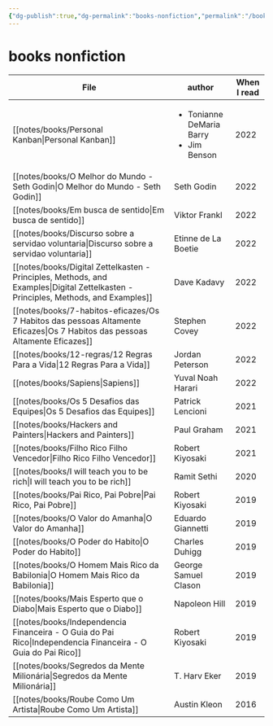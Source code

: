 ```yaml
---
{"dg-publish":true,"dg-permalink":"books-nonfiction","permalink":"/books-nonfiction/"}
---
```


# books nonfiction

| File                                                                                                                                  | author                                                      | When I read |
| ------------------------------------------------------------------------------------------------------------------------------------- | ----------------------------------------------------------- | ----------- |
| [[notes/books/Personal Kanban\|Personal Kanban]]                                                                                   | <ul><li>Tonianne DeMaria Barry</li><li>Jim Benson</li></ul> | 2022        |
| [[notes/books/O Melhor do Mundo - Seth Godin\|O Melhor do Mundo - Seth Godin]]                                                     | Seth Godin                                                  | 2022        |
| [[notes/books/Em busca de sentido\|Em busca de sentido]]                                                                           | Viktor Frankl                                               | 2022        |
| [[notes/books/Discurso sobre a servidao voluntaria\|Discurso sobre a servidao voluntaria]]                                         | Etinne de La Boetie                                         | 2022        |
| [[notes/books/Digital Zettelkasten - Principles, Methods, and Examples\|Digital Zettelkasten - Principles, Methods, and Examples]] | Dave Kadavy                                                 | 2022        |
| [[notes/books/7-habitos-eficazes/Os 7 Habitos das pessoas Altamente Eficazes\|Os 7 Habitos das pessoas Altamente Eficazes]]        | Stephen Covey                                               | 2022        |
| [[notes/books/12-regras/12 Regras Para a Vida\|12 Regras Para a Vida]]                                                             | Jordan Peterson                                             | 2022        |
| [[notes/books/Sapiens\|Sapiens]]                                                                                                   | Yuval Noah Harari                                           | 2022        |
| [[notes/books/Os 5 Desafios das Equipes\|Os 5 Desafios das Equipes]]                                                               | Patrick Lencioni                                            | 2021        |
| [[notes/books/Hackers and Painters\|Hackers and Painters]]                                                                         | Paul Graham                                                 | 2021        |
| [[notes/books/Filho Rico Filho Vencedor\|Filho Rico Filho Vencedor]]                                                               | Robert Kiyosaki                                             | 2021        |
| [[notes/books/I will teach you to be rich\|I will teach you to be rich]]                                                           | Ramit Sethi                                                 | 2020        |
| [[notes/books/Pai Rico, Pai Pobre\|Pai Rico, Pai Pobre]]                                                                           | Robert Kiyosaki                                             | 2019        |
| [[notes/books/O Valor do Amanha\|O Valor do Amanha]]                                                                               | Eduardo Giannetti                                           | 2019        |
| [[notes/books/O Poder do Habito\|O Poder do Habito]]                                                                               | Charles Duhigg                                              | 2019        |
| [[notes/books/O Homem Mais Rico da Babilonia\|O Homem Mais Rico da Babilonia]]                                                     | George Samuel Clason                                        | 2019        |
| [[notes/books/Mais Esperto que o Diabo\|Mais Esperto que o Diabo]]                                                                 | Napoleon Hill                                               | 2019        |
| [[notes/books/Independencia Financeira - O Guia do Pai Rico\|Independencia Financeira - O Guia do Pai Rico]]                       | Robert Kiyosaki                                             | 2019        |
| [[notes/books/Segredos da Mente Milionária\|Segredos da Mente Milionária]]                                                         | T. Harv Eker                                                | 2019        |
| [[notes/books/Roube Como Um Artista\|Roube Como Um Artista]]                                                                       | Austin Kleon                                                | 2016        |

